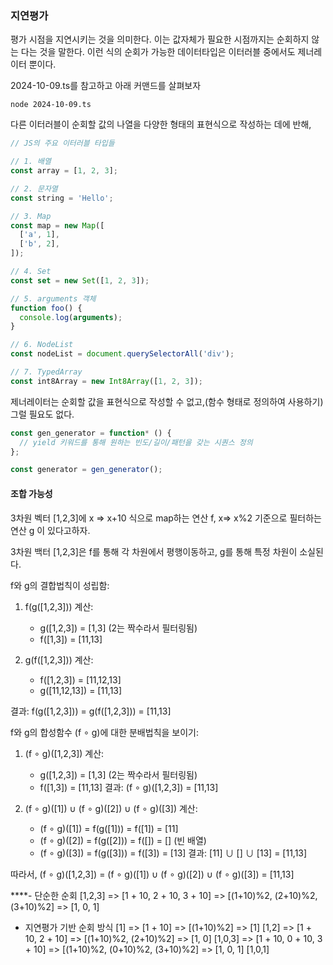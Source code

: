 ### 지연평가

평가 시점을 지연시키는 것을 의미한다.
이는 값자체가 필요한 시점까지는 순회하지 않는 다는 것을 말한다.
이런 식의 순회가 가능한 데이터타입은 이터러블 중에서도 제너레이터 뿐이다.

2024-10-09.ts를 참고하고 아래 커맨드를 살펴보자

```shell
node 2024-10-09.ts
```

다른 이터러블이 순회할 값의 나열을 다양한 형태의 표현식으로 작성하는 데에 반해,

```js
// JS의 주요 이터러블 타입들

// 1. 배열
const array = [1, 2, 3];

// 2. 문자열
const string = 'Hello';

// 3. Map
const map = new Map([
  ['a', 1],
  ['b', 2],
]);

// 4. Set
const set = new Set([1, 2, 3]);

// 5. arguments 객체
function foo() {
  console.log(arguments);
}

// 6. NodeList
const nodeList = document.querySelectorAll('div');

// 7. TypedArray
const int8Array = new Int8Array([1, 2, 3]);
```

제너레이터는 순회할 값을 표현식으로 작성할 수 없고,(함수 형태로 정의하여 사용하기)
그럴 필요도 없다.

```js
const gen_generator = function* () {
  // yield 키워드를 통해 원하는 빈도/길이/패턴을 갖는 시퀀스 정의
};

const generator = gen_generator();
```

#### 조합 가능성

3차원 벡터 [1,2,3]에
x => x+10 식으로 map하는 연산 f,
x=> x%2 기준으로 필터하는 연산 g 이 있다고하자.

3차원 백터 [1,2,3]은
f를 통해 각 차원에서 평행이동하고,
g를 통해 특정 차원이 소실된다.

f와 g의 결합법칙이 성립함:

1. f(g([1,2,3])) 계산:

   - g([1,2,3]) = [1,3] (2는 짝수라서 필터링됨)
   - f([1,3]) = [11,13]

2. g(f([1,2,3])) 계산:
   - f([1,2,3]) = [11,12,13]
   - g([11,12,13]) = [11,13]

결과: f(g([1,2,3])) = g(f([1,2,3])) = [11,13]

f와 g의 합성함수 (f ∘ g)에 대한 분배법칙을 보이기:

1. (f ∘ g)([1,2,3]) 계산:

   - g([1,2,3]) = [1,3] (2는 짝수라서 필터링됨)
   - f([1,3]) = [11,13]
     결과: (f ∘ g)([1,2,3]) = [11,13]

2. (f ∘ g)([1]) ∪ (f ∘ g)([2]) ∪ (f ∘ g)([3]) 계산:
   - (f ∘ g)([1]) = f(g([1])) = f([1]) = [11]
   - (f ∘ g)([2]) = f(g([2])) = f([]) = [] (빈 배열)
   - (f ∘ g)([3]) = f(g([3])) = f([3]) = [13]
     결과: [11] ∪ [] ∪ [13] = [11,13]

따라서, (f ∘ g)([1,2,3]) = (f ∘ g)([1]) ∪ (f ∘ g)([2]) ∪ (f ∘ g)([3]) = [11,13]

\*\*\*\*- 단순한 순회
[1,2,3] => [1 + 10, 2 + 10, 3 + 10] => [(1+10)%2, (2+10)%2, (3+10)%2] => [1, 0, 1]

- 지연평가 기반 순회 방식
  [1] => [1 + 10] => [(1+10)%2] => [1]
  [1,2] => [1 + 10, 2 + 10] => [(1+10)%2, (2+10)%2] => [1, 0]
  [1,0,3] => [1 + 10, 0 + 10, 3 + 10] => [(1+10)%2, (0+10)%2, (3+10)%2] => [1, 0, 1]
  [1,0,1]

